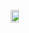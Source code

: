 <div style="display: flex; justify-content: center; align-items: center; height: 100vh;">
  <div style="display: flex; flex-direction: column; align-items: center;">
    
  <p>
      <img src="http://github-readme-streak-stats.herokuapp.com?user=joechea-aupp&theme=onedark&exclude_days=Sun%2CSat" width="80%" />
    </p>
  </div>
</div>


[![Anurag's GitHub stats](https://github-readme-stats.vercel.app/api?username=joechea-aupp&hide=stars,issues&show_icons=true&theme=onedark&rank_icon=github)](https://github.com/joechea-aupp/github-readme-stats)

![Top Langs](https://github-readme-stats.vercel.app/api/top-langs/?username=joechea-aupp&langs_count=8&layout=compact)


<a href="https://github.com/anuraghazra/github-readme-stats">
  <img align="center" src="https://github-readme-stats.vercel.app/api?username=joechea-aupp&hide=stars,issues&show_icons=true&theme=onedark&rank_icon=github" />
</a>
<a href="https://github.com/anuraghazra/convoychat">
  <img height=200 align="center" src="https://github-readme-stats.vercel.app/api/top-langs/?username=joechea-aupp&langs_count=8&layout=compact&theme=onedark&card_width=320" />
</a>
